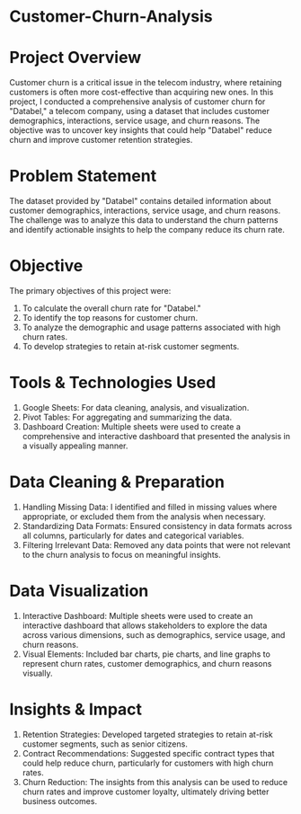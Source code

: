 # Customer-Churn-Analysis

# Project Overview

Customer churn is a critical issue in the telecom industry, where retaining customers is often more cost-effective than acquiring new ones. In this project, I conducted a comprehensive analysis of customer churn for "Databel," a telecom company, using a dataset that includes customer demographics, interactions, service usage, and churn reasons. The objective was to uncover key insights that could help "Databel" reduce churn and improve customer retention strategies.

# Problem Statement

The dataset provided by "Databel" contains detailed information about customer demographics, interactions, service usage, and churn reasons. The challenge was to analyze this data to understand the churn patterns and identify actionable insights to help the company reduce its churn rate.

# Objective

The primary objectives of this project were:
1. To calculate the overall churn rate for "Databel."
2. To identify the top reasons for customer churn.
3. To analyze the demographic and usage patterns associated with high churn rates.
4. To develop strategies to retain at-risk customer segments.
   
# Tools & Technologies Used

1. Google Sheets: For data cleaning, analysis, and visualization.
2. Pivot Tables: For aggregating and summarizing the data.
3. Dashboard Creation: Multiple sheets were used to create a comprehensive and interactive dashboard that presented the analysis in a visually appealing manner.

# Data Cleaning & Preparation

1. Handling Missing Data: I identified and filled in missing values where appropriate, or excluded them from the analysis when necessary.
2. Standardizing Data Formats: Ensured consistency in data formats across all columns, particularly for dates and categorical variables.
3. Filtering Irrelevant Data: Removed any data points that were not relevant to the churn analysis to focus on meaningful insights.

# Data Visualization

1. Interactive Dashboard: Multiple sheets were used to create an interactive dashboard that allows stakeholders to explore the data across various dimensions, such as demographics, service usage, and churn reasons.
2. Visual Elements: Included bar charts, pie charts, and line graphs to represent churn rates, customer demographics, and churn reasons visually.

# Insights & Impact

1. Retention Strategies: Developed targeted strategies to retain at-risk customer segments, such as senior citizens.
2. Contract Recommendations: Suggested specific contract types that could help reduce churn, particularly for customers with high churn rates.
3. Churn Reduction: The insights from this analysis can be used to reduce churn rates and improve customer loyalty, ultimately driving better business outcomes.

